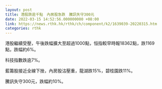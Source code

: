 ```yaml
---
layout: post
title: 港股跌逾千點　內房股急跌　騰訊失守300元
date: 2022-03-15 14:52:56.000000000 +08:00
link: https://news.rthk.hk/rthk/ch/component/k2/1639039-20220315.htm
categories: rthk
---
```


港股繼續受壓，午後跌幅擴大至超過1000點，恒指較早時報18362點，跌1169點，跌幅約6%。

科技指數跌逾7%。

藍籌股接近全線下挫，內房股沽壓重，龍湖跌15%，碧桂園跌11%。

騰訊失守300元，跌幅約10%。
